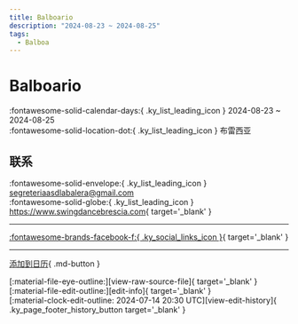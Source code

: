 ```yaml
---
title: Balboario
description: "2024-08-23 ~ 2024-08-25"
tags:
  - Balboa
---
```


# Balboario 

:fontawesome-solid-calendar-days:{ .ky_list_leading_icon } 2024-08-23 ~ 2024-08-25  
:fontawesome-solid-location-dot:{ .ky_list_leading_icon } 布雷西亚  

## 联系

:fontawesome-solid-envelope:{ .ky_list_leading_icon } <segreteriaasdlabalera@gmail.com>  
:fontawesome-solid-globe:{ .ky_list_leading_icon } <https://www.swingdancebrescia.com>{ target='_blank' }  

---

 [:fontawesome-brands-facebook-f:{ .ky_social_links_icon }](https://www.facebook.com/ASDLaBalera){ target='_blank' }

---

[添加到日历](https://swing.news/ics/zh-Hans/2024/it/balboario-2024.ics){ .md-button }

<div class="ky_page_footer" markdown>
<div class="ky_page_footer_trailing" markdown="span">
[:material-file-eye-outline:][view-raw-source-file]{ target='_blank' }
[:material-file-edit-outline:][edit-info]{ target='_blank' }
</div>
<div class="ky_page_footer_leading" markdown="span">
[:material-clock-edit-outline: 2024-07-14 20:30 UTC][view-edit-history]{ .ky_page_footer_history_button target='_blank' }
</div>
</div>

[view-raw-source-file]: https://github.com/swingdance/events/blob/main/2024/it/balboario-2024.json "查看原始源文件"
[edit-info]: https://github.com/swingdance/events/issues/new?assignees=&labels=update+event&projects=&template=03-update_entity.yml&title=%5B2024%2Fit%5D%20Balboario&region=it&year=2024&id=balboario-2024&name=Balboario&org_id= "编辑信息"

[view-edit-history]: https://github.com/swingdance/events/commits/main/2024/it/balboario-2024.json "查看编辑历史"
